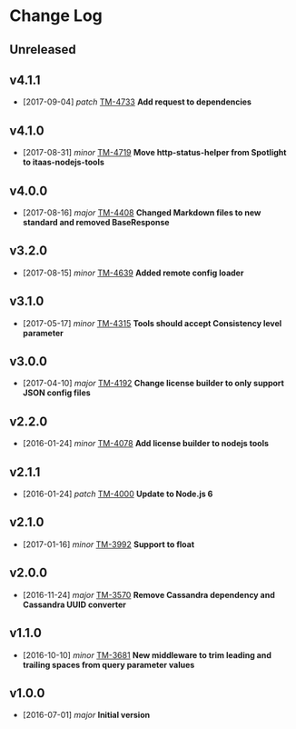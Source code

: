 # Change Log

## Unreleased
## v4.1.1
- [2017-09-04] *patch* [TM-4733](https://jiralabone.atlassian.net/browse/TM-4733) **Add request to dependencies**

## v4.1.0
- [2017-08-31] *minor* [TM-4719](https://jiralabone.atlassian.net/browse/TM-4719) **Move http-status-helper from Spotlight to itaas-nodejs-tools**

## v4.0.0
- [2017-08-16] *major* [TM-4408](https://jiralabone.atlassian.net/browse/TM-4408) **Changed Markdown files to new standard and removed BaseResponse**

## v3.2.0
- [2017-08-15] *minor* [TM-4639](https://jiralabone.atlassian.net/browse/TM-4639) **Added remote config loader**

## v3.1.0
- [2017-05-17] *minor* [TM-4315](https://jiralabone.atlassian.net/browse/TM-4315) **Tools should accept Consistency level parameter**

## v3.0.0
- [2017-04-10] *major* [TM-4192](https://jiralabone.atlassian.net/browse/TM-4192) **Change license builder to only support JSON config files**

## v2.2.0
- [2016-01-24] *minor* [TM-4078](https://jiralabone.atlassian.net/browse/TM-4078) **Add license builder to nodejs tools**

## v2.1.1
- [2016-01-24] *patch* [TM-4000](https://jiralabone.atlassian.net/browse/TM-4000) **Update to Node.js 6**

## v2.1.0
- [2017-01-16] *minor* [TM-3992](https://jiralabone.atlassian.net/browse/TM-3992) **Support to float**

## v2.0.0
- [2016-11-24] *major* [TM-3570](https://jiralabone.atlassian.net/browse/TM-3570) **Remove Cassandra dependency and Cassandra UUID converter**

## v1.1.0
- [2016-10-10] *minor* [TM-3681](https://jiralabone.atlassian.net/browse/TM-3681) **New middleware to trim leading and trailing spaces from query parameter values**

## v1.0.0
- [2016-07-01] *major* **Initial version**
